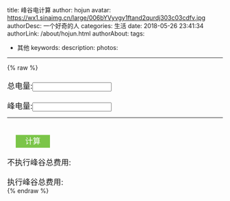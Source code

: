 title: 峰谷电计算
author: hojun
avatar: https://wx1.sinaimg.cn/large/006bYVyvgy1ftand2qurdj303c03cdfv.jpg
authorDesc: 一个好奇的人
categories: 生活
date: 2018-05-26 23:41:34
authorLink: /about/hojun.html
authorAbout:
tags:
 - 其他
keywords:
description:
photos:
---
{% raw %}
<style>
  .field{
    width: 100%;
    margin: 20px 0 0 0;
    font-size: 18px;
  }
  .calc{
    height: 30px;
    width: 80px;
    text-align: center;
    margin: 40px 0 0 20px;
    background: #7bc549;
    border: none;
    color: #fff;
  }
  .fee{
    color: #ff763b;
    font-weight: 700;
  }
  .pv-fee{
    color: #7bc549;
    font-weight: 700;
  }
</style>
<div class="field">总电量:<input type="" name="total"></div>
<div class="field">峰电量:<input type="" name="peak"></div>
<hr>
<div class="field"><div class="calc">计算</div></div>
<div class="field">不执行峰谷总费用:<span class="fee"></span></div>
<div class="field">执行峰谷总费用:<span class="pv-fee"></span></div>
<script src="/js/jquery.min.js"></script>
<script>
  $(function(){
    $('body').on('click', '.calc', function() {
      var t_price = 0.538;
      var p_price = 0.568;
      var v_price = 0.288;
      var total = Number($("input[name='total']").val());
      var peak = Number($("input[name='peak']").val());
      var fee = (total * (1000 * t_price)) / 1000;
      var pv_fee = (Number(peak * (1000 * p_price)) + Number((total - peak) * (1000 * v_price)))/1000;
      $('.fee').html(fee);
      $('.pv-fee').html(pv_fee);
    })
  });
</script>
{% endraw %}
